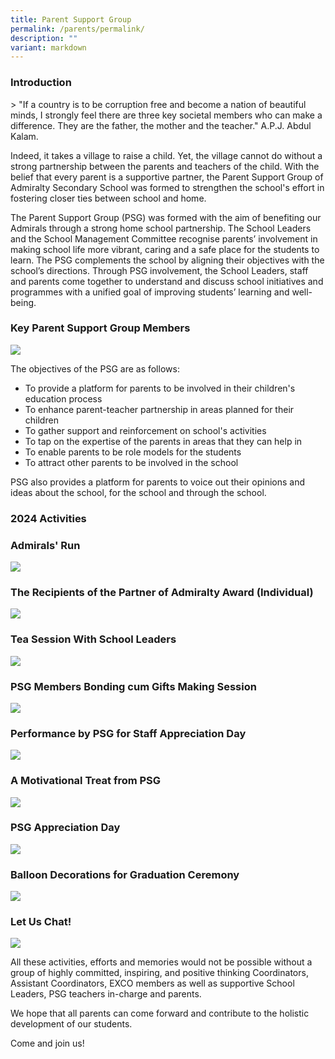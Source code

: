 ```yaml
---
title: Parent Support Group
permalink: /parents/permalink/
description: ""
variant: markdown
---
```

### Introduction
&gt; "If a country is to be corruption free and become a nation of beautiful minds, I strongly feel there are three key societal members who can make a difference. They are the father, the mother and the teacher."
A.P.J. Abdul Kalam.

Indeed, it takes a village to raise a child. Yet, the village cannot do without a strong partnership between the parents and teachers of the child. With the belief that every parent is a supportive partner, the Parent Support Group of Admiralty Secondary School was formed to strengthen the school's effort in fostering closer ties between school and home.

The Parent Support Group (PSG) was formed with the aim of benefiting our Admirals through a strong home school partnership. The School Leaders and the School Management Committee recognise parents’ involvement in making school life more vibrant, caring and a safe place for the students to learn. The PSG complements the school by aligning their objectives with the school’s directions. Through PSG involvement, the School Leaders, staff and parents come together to understand and discuss school initiatives and programmes with a unified goal of improving students’ learning and well-being.

### Key Parent Support Group Members

![](/images/2024_11th_PSG_EXCO.jpg)

The objectives of the PSG are as follows:

* To provide a platform for parents to be involved in their children's education process
* To enhance parent-teacher partnership in areas planned for their children
* To gather support and reinforcement on school's activities
* To tap on the expertise of the parents in areas that they can help in
* To enable parents to be role models for the students
* To attract other parents to be involved in the school

PSG also provides a platform for parents to voice out their opinions and ideas about the school, for the school and through the school.

### 2024 Activities

### Admirals' Run

![](/images/Admirals__Run_2024_.png)

### The Recipients of the Partner of Admiralty Award (Individual)
![](/images/The_Recipients_of_the_Partner_of_Admiralty_Award.png)

### Tea Session With School Leaders
![](/images/Tea_Session_with_School_Leaders_2024.png)


### PSG Members Bonding cum Gifts Making Session
![](/images/PSG_Members_Bonding_cum_Gifts_Making_Session_2024_.png)

### Performance by PSG for Staff Appreciation Day
![](/images/Performance_by_PSG_for_Staff_Appreciation_Day_2024.png)

### A Motivational Treat from PSG

![](/images/A_Motivational_Treat_from_PSG_2024_.png)

### PSG Appreciation Day
![](/images/PSG_Appreciation_Day_2024.png)

### Balloon Decorations for Graduation Ceremony 
![](/images/Balloon_Decorations_for_Graduation_Ceremony_2024_.png)


### Let Us Chat!
![](/images/2025letuschat_sm.png)


All these activities, efforts and memories would not be possible without a group of highly committed, inspiring, and positive thinking Coordinators, Assistant Coordinators, EXCO members as well as supportive School Leaders, PSG teachers in-charge and parents.

We hope that all parents can come forward and contribute to the holistic development of our students.

Come and join us!